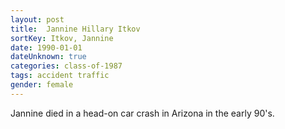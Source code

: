 ```yaml
---
layout: post
title:  Jannine Hillary Itkov
sortKey: Itkov, Jannine
date: 1990-01-01
dateUnknown: true
categories: class-of-1987
tags: accident traffic
gender: female
---
```

Jannine died in a head-on car crash in Arizona in the early 90's.
